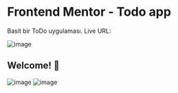 # Frontend Mentor - Todo app
Basit bir ToDo uygulaması.
Live URL: 

![image](https://user-images.githubusercontent.com/44196940/166984198-c049fa0e-44fe-40de-9089-231d9cc9d139.png)


## Welcome! 👋
![image](https://user-images.githubusercontent.com/44196940/166984863-238c0e66-8c72-429c-a88f-32b34beaf4e9.png)
![image](https://user-images.githubusercontent.com/44196940/166985228-0b78a623-f139-4615-8158-89951a93de61.png)

